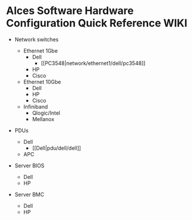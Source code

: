 # Alces Software Hardware Configuration Quick Reference WIKI

* Network switches
  * Ethernet 1Gbe
    * Dell
      * [[PC3548|network/ethernet1/dell/pc3548]]
    * HP
    * Cisco
  * Ethernet 10Gbe
    * Dell
    * HP
    * Cisco
  * Infiniband
    * Qlogic/Intel
    * Mellanox

* PDUs
  * Dell
    * [[Dell|pdu/dell/dell]]
  * APC
* Server BIOS
  * Dell
  * HP

* Server BMC
  * Dell
  * HP


